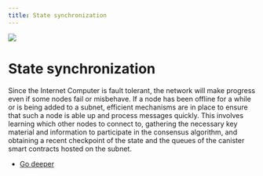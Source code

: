 ```yaml
---
title: State synchronization
---
```


![](/img/how-it-works/state-synchronization.600x300.jpg)

# State synchronization

Since the Internet Computer is fault tolerant, the network will make progress even if some nodes fail or misbehave. If a node has been offline for a while or is being added to a subnet, efficient mechanisms are in place to ensure that such a node is able up and process messages quickly. This involves learning which other nodes to connect to, gathering the necessary key material and information to participate in the consensus algorithm, and obtaining a recent checkpoint of the state and the queues of the canister smart contracts hosted on the subnet.

- [Go deeper](/how-it-works/state-synchronization/)
